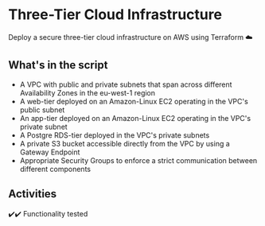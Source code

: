 # Three-Tier Cloud Infrastructure
Deploy a secure three-tier cloud infrastructure on AWS using Terraform :cloud:

## What's in the script

- A VPC with public and private subnets that span across different Availability Zones in the eu-west-1 region
- A web-tier deployed on an Amazon-Linux EC2 operating in the VPC's public subnet
- An app-tier deployed on an Amazon-Linux EC2 operating in the VPC's private subnet
- A Postgre RDS-tier deployed in the VPC's private subnets 
- A private S3 bucket accessible directly from the VPC by using a Gateway Endpoint 
- Appropriate Security Groups to enforce a strict communication between different components

## Activities
 :heavy_check_mark::heavy_check_mark: Functionality tested
